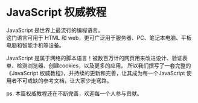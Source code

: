 JavaScript 权威教程
======================
JavaScript 是世界上最流行的编程语言。	
这门语言可用于 HTML 和 web，更可广泛用于服务器、PC、笔记本电脑、平板电脑和智能手机等设备。

JavaScript 是属于网络的脚本语言！被数百万计的网页用来改进设计、验证表单、检测浏览器、创建cookies，以及更多的应用。
所以我们撰写了一套完整的《JavaScript 权威教程》，并持续的更新和完善，让其成为每一个JavaScript 使用者不可或缺的参考文档，让大家少走弯路。

ps. 本篇权威教程还在不断完善，欢迎每一个人参与贡献。